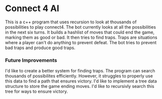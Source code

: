 # Connect 4 AI

This is a c++ program that uses recursion to look at thousands of possibilities to play connect4. The bot currently looks at all the possibilities in the next six turns. It builds a hashlist of moves that could end the game, marking them as good or bad. It then tries to find traps. Traps are situations where a player can't do anything to prevent defeat. The bot tries to prevent bad traps and produce good traps.

### Future Improvements
I'd like to create a better system for finding traps. The program can search thousands of possibilites efficiently. However, it struggles to properly use this data to find a path that ensures victory. I'd like to implement a tree data structure to store the game ending moves. I'd like to recursivly search this tree for ways to ensure victory.
